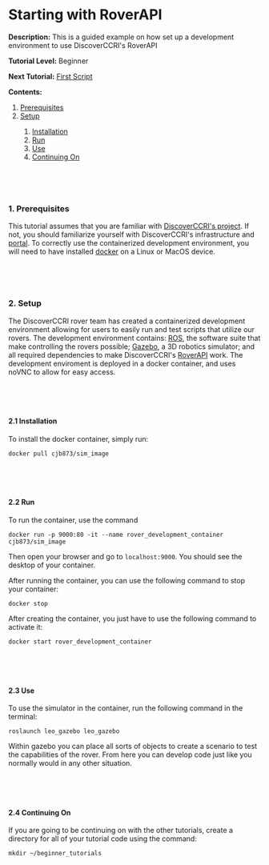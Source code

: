 # Starting with RoverAPI

**Description:** This is a guided example on how set up a development environment to use DiscoverCCRI's RoverAPI

**Tutorial Level:** Beginner

**Next Tutorial:** [First Script](example0.md)

**Contents:**
<ol type="1">
  <li><a href="#1">Prerequisites</a></li>
  <li><a href="#2">Setup</a></li>
  <ol type="1">
    <li><a href="#2.1">Installation</a></li>
    <li><a href="#2.2">Run</a></li>
    <li><a href="#2.3">Use</a></li>
    <li><a href="#2.4">Continuing On</a></li>
  </ol>
</ol>



<p>&nbsp;</p><p>&nbsp;</p>


<div id="1"></div>

### 1. Prerequisites
This tutorial assumes that you are familiar with [DiscoverCCRI's project](https://discoverccri.org). If not, you should familiarize yourself with 
DiscoverCCRI's infrastructure and [portal](https://discover-dev.rc.nau.edu/). To correctly use the containerized development environment, you will 
need to have installed [docker](https://www.docker.com/) on a Linux or MacOS device. 
<p>&nbsp;</p><p>&nbsp;</p>

<div id="2"></div>

### 2. Setup
The DiscoverCCRI rover team has created a containerized development environment allowing for users to easily run and test scripts that utilize our 
rovers. The development environment contains: [ROS](https://ros.org), the software suite that make controlling the rovers possible;
[Gazebo](https://gazebosim.org/home), a 3D robotics simulator; and all required dependencies to make DiscoverCCRI's 
[RoverAPI](https://github.com/DiscoverCCRI/RoverAPI) work. The development enviroment is deployed in a docker container, and uses noVNC
to allow for easy access.
<p>&nbsp;</p><p>&nbsp;</p>

<div id="2.1"></div>

#### 2.1 Installation
To install the docker container, simply run:
```
docker pull cjb873/sim_image
```
<p>&nbsp;</p><p>&nbsp;</p>

<div id="2.2"></div>

#### 2.2 Run
To run the container, use the command
```
docker run -p 9000:80 -it --name rover_development_container cjb873/sim_image
```

Then open your browser and go to `localhost:9000`. You should see the desktop of your container.

After running the container, you can use the following command to stop your container:
```
docker stop
```

After creating the container, you just have to use the following command to activate it:
```
docker start rover_development_container
```
<p>&nbsp;</p><p>&nbsp;</p>

<div id="2.3"></div>

#### 2.3 Use
To use the simulator in the container, run the following command in the terminal:
```
roslaunch leo_gazebo leo_gazebo
```
Within gazebo you can place all sorts of objects to create a scenario to test the capabilities of the rover. From here you can develop code just like you
normally would in any other situation.
<p>&nbsp;</p><p>&nbsp;</p>

<div id="2.4"></div>

#### 2.4 Continuing On
If you are going to be continuing on with the other tutorials, create a directory for all of your tutorial code using the command:
```
mkdir ~/beginner_tutorials
```
<p>&nbsp;</p>
